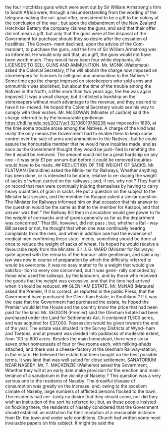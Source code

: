 the four Hotchkiss guns which were sent out by Sir William Armstrong's firm to South Africa were, through a misunderstanding from the wording of the telegram making the ori- ginal offer, considered to be a gift to the colony at the conclusion of the war ; but upon the disbandment of the New Zealand Hotchkiss Battery the company claimed the guns, and said that their offer did not mean a gift, but only that the guns were at the disposal of the Government for purchase should they so desire after the cessation of hostilities. The Govern- ment declined, upon the advice of the Com- mandant, to purchase the guns, and the firm of Sir William Armstrong was so informed. He would only add that, as a gift, the guns would not have been worth much. They would have been four white elephants. ## LICENSES TO SELL GUNS AND AMMUNITION. Mr. MONK (Waitemata) asked the Colonial Secretary, If he will abolish the charge now imposed on storekeepers for licenses to sell guns and ammunition to the Natives ? Some time ago the charge imposed on storekeepers who sold arms and ammunition was abolished, but about the time of the trouble among the Natives in the North, a little more than two years ago, the fee was again imposed. It was a small charge, but it inflicted a hardship on the storekeepers without much advantage to the revenue, and they desired to have it re- moved. He hoped the Colonial Secretary would see his way to comply with their wishes. Mr. McGOWAN (Minister of Justice) said the charge referred to by the honourable gentleman https://hdl.handle.net/2027/uc1.32106019788238 was imposed in 1898, at the time some trouble arose among the Natives. A charge of the kind was really the only means the Government had to enable them to keep some control over the sale of arms and ammunition to the Natives ; but he could assure the honourable member that he would have inquiries made, and as soon as the Government thought they would be justi- fied in remitting the fee it would be removed. The amount could not be a great hardship on any one - it was only £1 per annum-but before it could be removed inquiries would have to be made. ## REDUCTION OF THE WEIGHT OF SACKS. Mr. FLATMAN (Geraldine) asked the Minis- ter for Railways, Whether anything has been done, or is intended to be done, relative to re- ducing the weight of sacks of wheat carried on the railways ; and, if not, why not ? They had it on record that men were continually injuring themselves by having to carry heavy quantities of grain in sacks. He put a question on the subject to the Minister last session, and the member for Kaiapoi asked a similar question. The Minister for Railways informed him on that occasion that his answer to the question would be the same as that to the member for Kaiapoi, and that answer was that " the Railway Bill then in circulation would give power to fix the weight of cornsacks and of goods generally as far as the department was concerned." That Bill, however, did not pass ; but, whether a Rail- way Bill passed or not, he thought that when one was continually hearing complaints from the men, and when in addition one had the evidence of medical men confirming these state- ments, something should be done at once to reduce the weight of sacks of wheat. He hoped he would receive a favourable reply from the Minister. Sir J. G. WARD (Minister for Railways) quite agreed with the remarks of the honour- able gentleman, and said a by-law was now in course of preparation by which the difficulty referred to would be overcome. It was no easy matter to fix a weight that would give satisfac- tion to every one concerned, but it was gene- rally conceded by those who used the railways, by the labourers, and by those who received the goods that the weight was excessive, and that the time had arrived when it should be reduced. ## GLENHAM ESTATE. Mr. McNAB (Mataura) asked the Premier, If it is correct, as reported in the public Press, that the Government have purchased the Glen- ham Estate, in Southland ? If it was the case that the Government had purchased the estate, he hoped the Premier would let the House and the country know the price that had been paid for the land. Mr. SEDDON (Premier) said the Glenham Estate had been purchased under the Land for Settlements Act. It contained 11,500 acres, and was acquired for £37,000. Possession would be given towards the end of the year. The estate was situated in the Survey Districts of Wynd- ham and Toetoes, and at present was divided into paddocks of moderate extent, from 100 to 600 acres. Besides the main homestead, there were six or seven other homesteads of four or five rooms each, with milking-sheds attached, and there was a cheese-factory at the Glenham Railway-station, in the estate. He believed the estate had been bought on the best possible terms. It was land that was well suited for close settlement. SANATORIUM NEAR NASEBY. Mr. T. MACKENZIE (Waihemo) asked the Government, Whether they will at an early date make provision for the erection and main- tenance of a sanatorium in the vicinity of Naseby ? This question was a very serious one to the residents of Naseby. The dreadful disease of consumption was greatly on the increase, and, owing to the excellent climate of Naseby, large numbers of afflicted persons flocked to the town. The residents had cer- tainly no desire that they should come, nor did they wish an institution of the sort he referred to ; but, as these people insisted on flocking there, the residents of Naseby considered that the Government should establish an institution for their reception at a reasonable distance from Dr. the town and under safe conditions. Church had written some most invaluable papers on this subject. It might be said the 